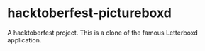 # hacktoberfest-pictureboxd
A hacktoberfest project. This is a clone of the famous Letterboxd application.
